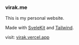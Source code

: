 ### virak.me

This is my personal website.

Made with [SveleKit](https://kit.svelte.dev/) and [Tailwind](https://tailwindcss.com/).

visit: [virak.vercel.app](virak.vercel.app)
